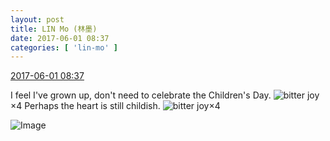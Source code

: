 ```yaml
---
layout: post
title: LIN Mo (林墨)
date: 2017-06-01 08:37
categories: [ 'lin-mo' ]
---
```


<div class="weibo-info">
  <a href="http://weibo.com/6108312042/F5LEdCODv">2017-06-01 08:37</a>
</div>

I feel I've grown up, don't need to celebrate the Children's Day. ![bitter joy](http://img.t.sinajs.cn/t4/appstyle/expression/ext/normal/2c/moren_yunbei_org.png)×4 Perhaps the heart is still childish. ![bitter joy](http://img.t.sinajs.cn/t4/appstyle/expression/ext/normal/2c/moren_yunbei_org.png)×4

<!-- more -->

![Image](http://wx4.sinaimg.cn/mw690/006FnQZYgy1fg5ejartkrj32c02c0qkn.jpg)

